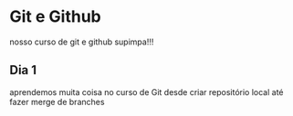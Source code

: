 # Git e Github

nosso curso de git e github supimpa!!!

## Dia 1

aprendemos muita coisa no curso de Git
desde criar repositório local até fazer merge de branches